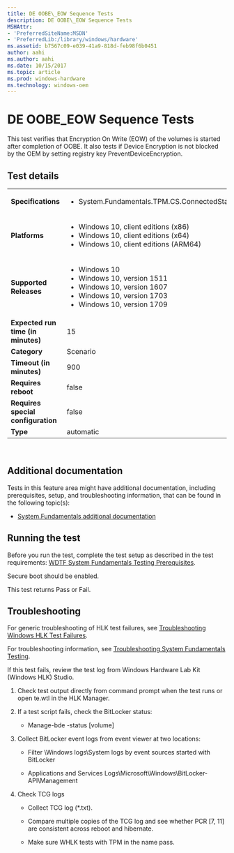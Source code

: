 ```yaml
---
title: DE OOBE\_EOW Sequence Tests
description: DE OOBE\_EOW Sequence Tests
MSHAttr:
- 'PreferredSiteName:MSDN'
- 'PreferredLib:/library/windows/hardware'
ms.assetid: b7567c09-e039-41a9-818d-feb98f6b0451
author: aahi
ms.author: aahi
ms.date: 10/15/2017
ms.topic: article
ms.prod: windows-hardware
ms.technology: windows-oem
---
```


# <span id="p_hlk_test.dccadddb-5d0c-471f-a05c-2584ed8ef41b"></span>DE OOBE\_EOW Sequence Tests


This test verifies that Encryption On Write (EOW) of the volumes is started after completion of OOBE. It also tests if Device Encryption is not blocked by the OEM by setting registry key PreventDeviceEncryption.

## Test details
|||
|---|---|
| **Specifications**  | <ul><li>System.Fundamentals.TPM.CS.ConnectedStandby</li></ul> |  
| **Platforms**   | <ul><li>Windows 10, client editions (x86)</li><li>Windows 10, client editions (x64)</li><li>Windows 10, client editions (ARM64)</li></ul> |
| **Supported Releases** | <ul><li>Windows 10</li><li>Windows 10, version 1511</li><li>Windows 10, version 1607</li><li>Windows 10, version 1703</li><li>Windows 10, version 1709</li></ul> |
|**Expected run time (in minutes)**| 15 |
|**Category**| Scenario |
|**Timeout (in minutes)**| 900 |
|**Requires reboot**| false |
|**Requires special configuration**| false |
|**Type**| automatic |

 

## <span id="Additional_documentation"></span><span id="additional_documentation"></span><span id="ADDITIONAL_DOCUMENTATION"></span>Additional documentation


Tests in this feature area might have additional documentation, including prerequisites, setup, and troubleshooting information, that can be found in the following topic(s):

-   [System.Fundamentals additional documentation](system-fundamentals-additional-documentation.md)

## <span id="Running_the_test"></span><span id="running_the_test"></span><span id="RUNNING_THE_TEST"></span>Running the test


Before you run the test, complete the test setup as described in the test requirements: [WDTF System Fundamentals Testing Prerequisites](wdtf-system-fundamentals-testing-prerequisites.md).

Secure boot should be enabled.

This test returns Pass or Fail.

## <span id="Troubleshooting"></span><span id="troubleshooting"></span><span id="TROUBLESHOOTING"></span>Troubleshooting


For generic troubleshooting of HLK test failures, see [Troubleshooting Windows HLK Test Failures](..\user\troubleshooting-windows-hlk-test-failures.md).

For troubleshooting information, see [Troubleshooting System Fundamentals Testing](troubleshooting-system-fundamentals-testing.md).

If this test fails, review the test log from Windows Hardware Lab Kit (Windows HLK) Studio.

1.  Check test output directly from command prompt when the test runs or open te.wtl in the HLK Manager.

2.  If a test script fails, check the BitLocker status:

    -   Manage-bde -status \[volume\]

3.  Collect BitLocker event logs from event viewer at two locations:

    -   Filter \\Windows logs\\System logs by event sources started with BitLocker

    -   Applications and Services Logs\\Microsoft\\Windows\\BitLocker-API\\Management

4.  Check TCG logs

    -   Collect TCG log (\*.txt).

    -   Compare multiple copies of the TCG log and see whether PCR \[7, 11\] are consistent across reboot and hibernate.

    -   Make sure WHLK tests with TPM in the name pass.

 

 






